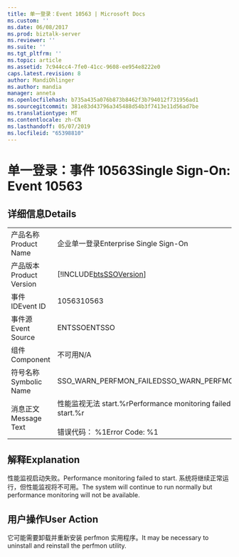 ```yaml
---
title: 单一登录：Event 10563 | Microsoft Docs
ms.custom: ''
ms.date: 06/08/2017
ms.prod: biztalk-server
ms.reviewer: ''
ms.suite: ''
ms.tgt_pltfrm: ''
ms.topic: article
ms.assetid: 7c944cc4-7fe0-41cc-9608-ee954e8222e0
caps.latest.revision: 8
author: MandiOhlinger
ms.author: mandia
manager: anneta
ms.openlocfilehash: b735a435a076b873b8462f3b794012f731956ad1
ms.sourcegitcommit: 381e83d43796a345488d54b3f7413e11d56ad7be
ms.translationtype: MT
ms.contentlocale: zh-CN
ms.lasthandoff: 05/07/2019
ms.locfileid: "65398810"
---
```

# <a name="single-sign-on-event-10563"></a><span data-ttu-id="21949-102">单一登录：事件 10563</span><span class="sxs-lookup"><span data-stu-id="21949-102">Single Sign-On: Event 10563</span></span>
## <a name="details"></a><span data-ttu-id="21949-103">详细信息</span><span class="sxs-lookup"><span data-stu-id="21949-103">Details</span></span>  
  
|                 |                                                                      |
|-----------------|----------------------------------------------------------------------|
|  <span data-ttu-id="21949-104">产品名称</span><span class="sxs-lookup"><span data-stu-id="21949-104">Product Name</span></span>   |                      <span data-ttu-id="21949-105">企业单一登录</span><span class="sxs-lookup"><span data-stu-id="21949-105">Enterprise Single Sign-On</span></span>                       |
| <span data-ttu-id="21949-106">产品版本</span><span class="sxs-lookup"><span data-stu-id="21949-106">Product Version</span></span> |      [!INCLUDE[btsSSOVersion](../includes/btsssoversion-md.md)]      |
|    <span data-ttu-id="21949-107">事件 ID</span><span class="sxs-lookup"><span data-stu-id="21949-107">Event ID</span></span>     |                                <span data-ttu-id="21949-108">10563</span><span class="sxs-lookup"><span data-stu-id="21949-108">10563</span></span>                                 |
|  <span data-ttu-id="21949-109">事件源</span><span class="sxs-lookup"><span data-stu-id="21949-109">Event Source</span></span>   |                                <span data-ttu-id="21949-110">ENTSSO</span><span class="sxs-lookup"><span data-stu-id="21949-110">ENTSSO</span></span>                                |
|    <span data-ttu-id="21949-111">组件</span><span class="sxs-lookup"><span data-stu-id="21949-111">Component</span></span>    |                                 <span data-ttu-id="21949-112">不可用</span><span class="sxs-lookup"><span data-stu-id="21949-112">N/A</span></span>                                  |
|  <span data-ttu-id="21949-113">符号名称</span><span class="sxs-lookup"><span data-stu-id="21949-113">Symbolic Name</span></span>  |                       <span data-ttu-id="21949-114">SSO_WARN_PERFMON_FAILED</span><span class="sxs-lookup"><span data-stu-id="21949-114">SSO_WARN_PERFMON_FAILED</span></span>                        |
|  <span data-ttu-id="21949-115">消息正文</span><span class="sxs-lookup"><span data-stu-id="21949-115">Message Text</span></span>   | <span data-ttu-id="21949-116">性能监视无法 start.%r</span><span class="sxs-lookup"><span data-stu-id="21949-116">Performance monitoring failed to start.%r</span></span><br /><br /> <span data-ttu-id="21949-117">错误代码： %1</span><span class="sxs-lookup"><span data-stu-id="21949-117">Error Code: %1</span></span> |
  
## <a name="explanation"></a><span data-ttu-id="21949-118">解释</span><span class="sxs-lookup"><span data-stu-id="21949-118">Explanation</span></span>  
 <span data-ttu-id="21949-119">性能监视启动失败。</span><span class="sxs-lookup"><span data-stu-id="21949-119">Performance monitoring failed to start.</span></span> <span data-ttu-id="21949-120">系统将继续正常运行，但性能监视将不可用。</span><span class="sxs-lookup"><span data-stu-id="21949-120">The system will continue to run normally but performance monitoring will not be available.</span></span>  
  
## <a name="user-action"></a><span data-ttu-id="21949-121">用户操作</span><span class="sxs-lookup"><span data-stu-id="21949-121">User Action</span></span>  
 <span data-ttu-id="21949-122">它可能需要卸载并重新安装 perfmon 实用程序。</span><span class="sxs-lookup"><span data-stu-id="21949-122">It may be necessary to uninstall and reinstall the perfmon utility.</span></span>